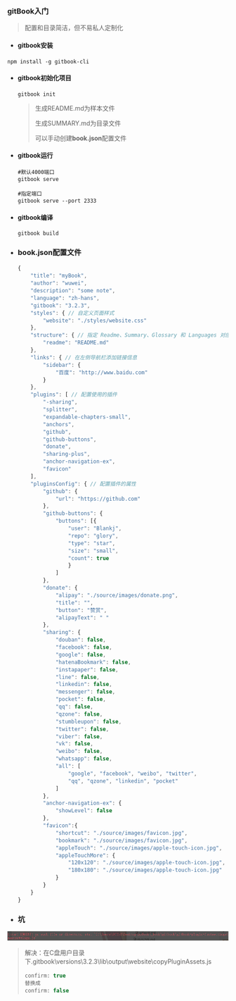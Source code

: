 ###  gitBook入门

> 配置和目录简洁，但不易私人定制化

-  ####  gitbook安装

  ``` shell
  npm install -g gitbook-cli
  ```

  

- #### gitbook初始化项目

  ``` shell
  gitbook init
  ```

  > 生成README.md为样本文件
  >
  > 生成SUMMARY.md为目录文件
  >
  > 可以手动创建**book.json**配置文件

  

- #### gitbook运行

  ```shell
  #默认4000端口
  gitbook serve
  
  #指定端口
  gitbook serve --port 2333
  ```

  

- #### gitbook编译

  ```shell
  gitbook build
  ```

-  ### book.json配置文件

   ```js
   {
       "title": "myBook",
       "author": "wuwei",
       "description": "some note",
       "language": "zh-hans",
       "gitbook": "3.2.3",
       "styles": { // 自定义页面样式
           "website": "./styles/website.css"
       },
       "structure": { // 指定 Readme、Summary、Glossary 和 Languages 对应的文件名
           "readme": "README.md"
       },
       "links": { // 在左侧导航栏添加链接信息
           "sidebar": {
               "百度": "http://www.baidu.com"
           }
       },
       "plugins": [ // 配置使用的插件
           "-sharing",
           "splitter",
           "expandable-chapters-small",
           "anchors",
           "github",
           "github-buttons",
           "donate",
           "sharing-plus",
           "anchor-navigation-ex",
           "favicon"
       ],
       "pluginsConfig": { // 配置插件的属性
           "github": {
               "url": "https://github.com"
           },
           "github-buttons": {
               "buttons": [{
                   "user": "Blankj",
                   "repo": "glory",
                   "type": "star",
                   "size": "small",
                   "count": true
                   }
               ]
           },
           "donate": {
               "alipay": "./source/images/donate.png",
               "title": "",
               "button": "赞赏",
               "alipayText": " "
           },
           "sharing": {
               "douban": false,
               "facebook": false,
               "google": false,
               "hatenaBookmark": false,
               "instapaper": false,
               "line": false,
               "linkedin": false,
               "messenger": false,
               "pocket": false,
               "qq": false,
               "qzone": false,
               "stumbleupon": false,
               "twitter": false,
               "viber": false,
               "vk": false,
               "weibo": false,
               "whatsapp": false,
               "all": [
                   "google", "facebook", "weibo", "twitter",
                   "qq", "qzone", "linkedin", "pocket"
               ]
           },
           "anchor-navigation-ex": {
               "showLevel": false
           },
           "favicon":{
               "shortcut": "./source/images/favicon.jpg",
               "bookmark": "./source/images/favicon.jpg",
               "appleTouch": "./source/images/apple-touch-icon.jpg",
               "appleTouchMore": {
                   "120x120": "./source/images/apple-touch-icon.jpg",
                   "180x180": "./source/images/apple-touch-icon.jpg"
               }
           }
       }
   }
   ```

   



- ### 坑

![错误一](image/gitbook_err1.png)

> 解决：在C盘用户目录下.gitbook\versions\3.2.3\lib\output\website\copyPluginAssets.js
>
> ``` js
> confirm: true
> 替换成
> confirm: false
> ```
